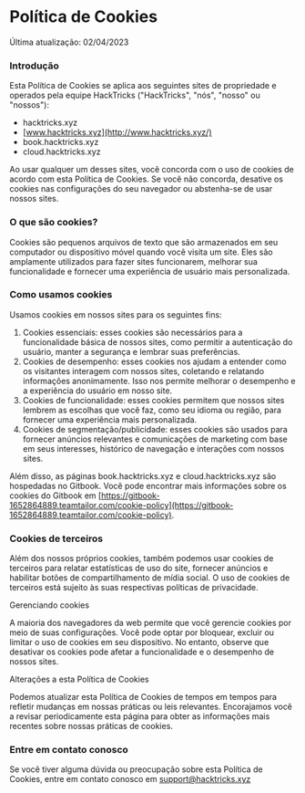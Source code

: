 # Política de Cookies

Última atualização: 02/04/2023

### Introdução

Esta Política de Cookies se aplica aos seguintes sites de propriedade e operados pela equipe HackTricks ("HackTricks", "nós", "nosso" ou "nossos"):

* hacktricks.xyz
* [www.hacktricks.xyz](http://www.hacktricks.xyz/)
* book.hacktricks.xyz
* cloud.hacktricks.xyz

Ao usar qualquer um desses sites, você concorda com o uso de cookies de acordo com esta Política de Cookies. Se você não concorda, desative os cookies nas configurações do seu navegador ou abstenha-se de usar nossos sites.

### O que são cookies?

Cookies são pequenos arquivos de texto que são armazenados em seu computador ou dispositivo móvel quando você visita um site. Eles são amplamente utilizados para fazer sites funcionarem, melhorar sua funcionalidade e fornecer uma experiência de usuário mais personalizada.

### Como usamos cookies

Usamos cookies em nossos sites para os seguintes fins:

1. Cookies essenciais: esses cookies são necessários para a funcionalidade básica de nossos sites, como permitir a autenticação do usuário, manter a segurança e lembrar suas preferências.
2. Cookies de desempenho: esses cookies nos ajudam a entender como os visitantes interagem com nossos sites, coletando e relatando informações anonimamente. Isso nos permite melhorar o desempenho e a experiência do usuário em nosso site.
3. Cookies de funcionalidade: esses cookies permitem que nossos sites lembrem as escolhas que você faz, como seu idioma ou região, para fornecer uma experiência mais personalizada.
4. Cookies de segmentação/publicidade: esses cookies são usados para fornecer anúncios relevantes e comunicações de marketing com base em seus interesses, histórico de navegação e interações com nossos sites.

Além disso, as páginas book.hacktricks.xyz e cloud.hacktricks.xyz são hospedadas no Gitbook. Você pode encontrar mais informações sobre os cookies do Gitbook em [https://gitbook-1652864889.teamtailor.com/cookie-policy](https://gitbook-1652864889.teamtailor.com/cookie-policy).

### Cookies de terceiros

Além dos nossos próprios cookies, também podemos usar cookies de terceiros para relatar estatísticas de uso do site, fornecer anúncios e habilitar botões de compartilhamento de mídia social. O uso de cookies de terceiros está sujeito às suas respectivas políticas de privacidade.

Gerenciando cookies

A maioria dos navegadores da web permite que você gerencie cookies por meio de suas configurações. Você pode optar por bloquear, excluir ou limitar o uso de cookies em seu dispositivo. No entanto, observe que desativar os cookies pode afetar a funcionalidade e o desempenho de nossos sites.

Alterações a esta Política de Cookies

Podemos atualizar esta Política de Cookies de tempos em tempos para refletir mudanças em nossas práticas ou leis relevantes. Encorajamos você a revisar periodicamente esta página para obter as informações mais recentes sobre nossas práticas de cookies.

### Entre em contato conosco

Se você tiver alguma dúvida ou preocupação sobre esta Política de Cookies, entre em contato conosco em [support@hacktricks.xyz](mailto:support@hacktricks.xyz)

